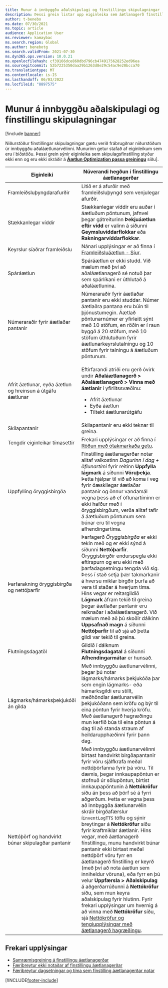 ```yaml
---
title: Munur á innbyggðu aðalskipulagi og fínstillingu skipulagningar
description: Þessi grein listar upp eiginleika sem áætlanagerð fínstilling styður ekki enn og eru ekki skráðir á sniðgreiningu áætlanagerðarsíðu.
author: t-benebo
ms.date: 07/30/2021
ms.topic: article
audience: Application User
ms.reviewer: kamaybac
ms.search.region: Global
ms.author: benebotg
ms.search.validFrom: 2021-07-30
ms.dyn365.ops.version: 10.0.21
ms.openlocfilehash: cf39166dce860dbd796cb4749175628252ed96ea
ms.sourcegitcommit: 52b7225350daa29b1263d8e29c54ac9e20bcca70
ms.translationtype: MT
ms.contentlocale: is-IS
ms.lasthandoff: 06/03/2022
ms.locfileid: "8897575"
---
```

# <a name="differences-between-built-in-master-planning-and-planning-optimization"></a>Munur á innbyggðu aðalskipulagi og fínstillingu skipulagningar

[!include [banner](../../includes/banner.md)]

Niðurstöður fínstillingar skipulagningar gætu verið frábrugðnar niðurstöðum úr innbyggðu aðaláætlunarvélinni. Munurinn getur stafað af eiginleikum sem eru í biðstöðu. Þessi grein sýnir eiginleika sem skipulagsfínstilling styður ekki enn og eru ekki skráðir á **[Áætlun Optimization passa greiningu](planning-optimization-fit-analysis.md)** síðu].

| Eiginleiki | Núverandi hegðun í fínstillingu áætlanagerðar |
|---|---|
| Framleiðsluþyngdarafurðir | Litið er á afurðir með framleiðsluþyngd sem venjulegar afurðir.|
| Stækkanlegar víddir | Stækkanlegar víddir eru auðar í áætluðum pöntunum, jafnvel þegar gátreiturinn **Þekjuáætlun eftir vídd** er valinn á síðunni **Geymsluvíddarflokkar** eða **Rakningarvíddarflokkar**. |
| Keyrslur síaðrar framleiðslu | Nánari upplýsingar er að finna í [Framleiðsluáætlun - Síur](production-planning.md#filters). |
| Spáráætlun | Spáráætlun er ekki studd. Við mælum með því að aðaláætlanagerð sé notuð þar sem spárlíkani er úthlutað á aðaláætlunina. |
| Númeraraðir fyrir áætlaðar pantanir | Númeraraðir fyrir áætlaðar pantanir eru ekki studdar. Númer áætlaðra pantana eru búin til þjónustumegin. Áætlað pöntunarnúmer er yfirleitt sýnt með 10 stöfum, en röðin er í raun byggð á 20 stöfum, með 10 stöfum úthlutuðum fyrir áætlunarkeyrslutalningu og 10 stöfum fyrir talningu á áætluðum pöntunum. |
| Afrit áætlunar, eyða áætlun og hreinsun á útgáfu áætlunar | <p>Eftirfarandi atriði eru gerð óvirk undir **Aðaláætlanagerð \> Aðaláætlanagerð \> Vinna með áætlanir** í yfirlitssvæðinu:</p><ul><li>Afrit áætlunar</li><li>Eyða áætlun</li><li>Tiltekt áætlunarútgáfu</li></ul> |
| Skilapantanir | Skilapantanir eru ekki teknar til greina. |
| Tengdir eiginleikar tímasettir | Frekari upplýsingar er að finna í [Röðun með ótakmarkaða getu](infinite-capacity-planning.md#limitations). |
| Uppfylling öryggisbirgða | Fínstilling áætlanagerðar notar alltaf valkostinn *Dagurinn í dag + öflunartími* fyrir reitinn **Uppfylla lágmark** á síðunni **Vöruþekja**. Þetta hjálpar til við að koma í veg fyrir óæskilegar áætlaðar pantanir og önnur vandamál vegna þess að ef öflunartíminn er ekki hafður með í öryggisbirgðum, verða alltaf tafir á áætluðum pöntunum sem búnar eru til vegna afhendingartíma. |
| Þarfarakning öryggisbirgða og nettóþarfir | Þarfagerð *Öryggisbirgða* er ekki tekin með og er ekki sýnd á síðunni **Nettóþarfir**. Öryggisbirgðir endurspegla ekki eftirspurn og eru ekki með þarfadagsetningu tengda við sig. Þess í stað setja þær takmarkanir á hversu miklar birgðir þurfa að vera til staðar á hverjum tíma. Hins vegar er reitargildið **Lágmark** áfram tekið til greina þegar áætlaðar pantanir eru reiknaðar í aðaláætlanagerð. Við mælum með að þú skoðir dálkinn **Uppsafnað magn** á síðunni **Nettóþarfir** til að sjá að þetta gildi var tekið til greina. |
| Flutningsdagatöl | Gildið í dálknum **Flutningsdagatal** á síðunni **Afhendingarmátar** er hunsað. |
| Lágmarks/hámarksþekjukóði án gilda| Með innbyggðu áætlunarvélinni, þegar þú notar lágmarks/hámarks þekjukóða þar sem engin lágmarks- eða hámarksgildi eru stillt, meðhöndlar áætlunarvélin þekjukóðann sem kröfu og býr til eina pöntun fyrir hverja kröfu. Með áætlanagerð hagræðingu mun kerfið búa til eina pöntun á dag til að standa straum af heildarupphæðinni fyrir þann dag.  |
| Nettóþörf og handvirkt búnar skipulagðar pantanir | Með innbyggðu áætlunarvélinni birtast handvirkt birgðapantanir fyrir vöru sjálfkrafa meðal nettóþörfanna fyrir þá vöru. Til dæmis, þegar innkaupapöntun er stofnuð úr sölupöntun, birtist innkaupapöntunin á **Nettókröfur** síðu án þess að þörf sé á fyrri aðgerðum. Þetta er vegna þess að innbyggða áætlunarvélin skráir birgðafærslur í`inventLogTTS` töflu og sýnir breytingar á **Nettókröfur** síðu fyrir kraftmiklar áætlanir. Hins vegar, með áætlanagerð fínstillingu, munu handvirkt búnar pantanir ekki birtast meðal nettóþörf vöru fyrr en áætlanagerð fínstilling er keyrð (með því að nota áætlun sem inniheldur vöruna), eða fyrr en þú velur **Uppfærsla \> Aðalskipulag** á aðgerðarrúðunni á **Nettókröfur** síðu, sem mun keyra aðalskipulag fyrir hlutinn. Fyrir frekari upplýsingar um hvernig á að vinna með **Nettókröfur** síðu, sjá [Nettókröfur og tengiupplýsingar með áætlanagerð hagræðingu](net-requirements.md). |

## <a name="additional-resources"></a>Frekari upplýsingar

- [Samræmisgreining á fínstillingu áætlanagerðar](planning-optimization-fit-analysis.md)
- [Færibreytur ekki notaðar af fínstillingu áætlanagerðar](not-used-parameters.md)
- [Færibreytur dagsetningar og tíma sem fínstilling áætlanagerðar notar](date-time-used.md)

[!INCLUDE[footer-include](../../../includes/footer-banner.md)]
